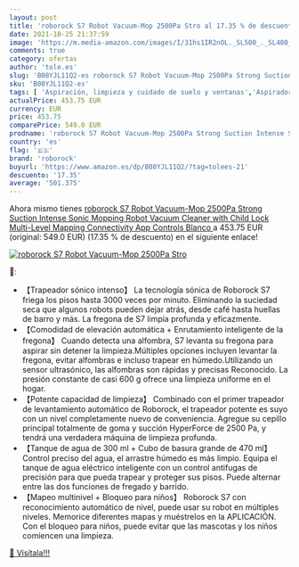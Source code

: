 ```yaml
---
layout: post
title: 'roborock S7 Robot Vacuum-Mop 2500Pa Stro al 17.35 % de descuento'
date: 2021-10-25 21:37:59
image: 'https://m.media-amazon.com/images/I/31hs1IR2nOL._SL500_._SL400_.jpg'
comments: true
category: ofertas
author: 'tole.es'
slug: 'B08YJL11Q2-es roborock S7 Robot Vacuum-Mop 2500Pa Strong Suction Intense...'
sku: 'B08YJL11Q2-es'
tags: [ 'Aspiración, limpieza y cuidado de suelo y ventanas','Aspiradoras','Hogar y cocina','Robots aspiradores','roborock', ]
actualPrice: 453.75 EUR
currency: EUR
price: 453.75
comparePrice: 549.0 EUR
prodname: 'roborock S7 Robot Vacuum-Mop 2500Pa Strong Suction Intense Sonic Mopping Robot Vacuum Cleaner with Child Lock Multi-Level Mapping Connectivity App Controls  Blanco '
country: 'es'
flag: '🇪🇸'
brand: 'roborock'
buyurl: 'https://www.amazon.es/dp/B08YJL11Q2/?tag=tolees-21'
descuento: '17.35'
average: '501.375'
---
```


Ahora mismo tienes [roborock S7 Robot Vacuum-Mop 2500Pa Strong Suction Intense Sonic Mopping Robot Vacuum Cleaner with Child Lock Multi-Level Mapping Connectivity App Controls  Blanco ](https://www.amazon.es/dp/B08YJL11Q2/?tag=tolees-21) a 453.75 EUR (original: 549.0 EUR) (17.35 %  de descuento) en el siguiente enlace!

[![roborock S7 Robot Vacuum-Mop 2500Pa Stro](https://m.media-amazon.com/images/I/31hs1IR2nOL._SL500_._SL400_.jpg)](https://www.amazon.es/dp/B08YJL11Q2/?tag=tolees-21)

🔎:

- 【Trapeador sónico intenso】 La tecnología sónica de Roborock S7 friega los pisos hasta 3000 veces por minuto. Eliminando la suciedad seca que algunos robots pueden dejar atrás, desde café hasta huellas de barro y más. La fregona de S7 limpia profunda y eficazmente.
- 【Comodidad de elevación automática + Enrutamiento inteligente de la fregona】 Cuando detecta una alfombra, S7 levanta su fregona para aspirar sin detener la limpieza.Múltiples opciones incluyen levantar la fregona, evitar alfombras e incluso trapear en húmedo.Utilizando un sensor ultrasónico, las alfombras son rápidas y precisas Reconocido. La presión constante de casi 600 g ofrece una limpieza uniforme en el hogar.
- 【Potente capacidad de limpieza】 Combinado con el primer trapeador de levantamiento automático de Roborock, el trapeador potente es suyo con un nivel completamente nuevo de conveniencia. Agregue su cepillo principal totalmente de goma y succión HyperForce de 2500 Pa, y tendrá una verdadera máquina de limpieza profunda.
- 【Tanque de agua de 300 ml + Cubo de basura grande de 470 ml】 Control preciso del agua, el arrastre húmedo es más limpio. Equipa el tanque de agua eléctrico inteligente con un control antifugas de precisión para que pueda trapear y proteger sus pisos. Puede alternar entre las dos funciones de fregado y barrido.
- 【Mapeo multinivel + Bloqueo para niños】 Roborock S7 con reconocimiento automático de nivel, puede usar su robot en múltiples niveles. Memorice diferentes mapas y muéstrelos en la APLICACIÓN. Con el bloqueo para niños, puede evitar que las mascotas y los niños comiencen una limpieza.

[🛒 Visítala!!!](https://www.amazon.es/dp/B08YJL11Q2/?tag=tolees-21)
